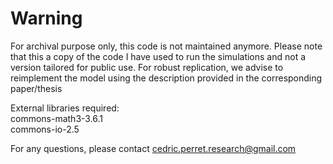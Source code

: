# Warning

For archival purpose only, this code is not maintained anymore.
Please note that this a copy of the code I have used to run the simulations and not a version tailored for public use.
For robust replication, we advise to reimplement the model using the description provided in the corresponding paper/thesis

External libraries required:\
commons-math3-3.6.1\
commons-io-2.5

For any questions, please contact cedric.perret.research@gmail.com
